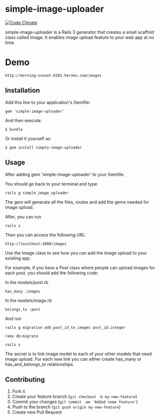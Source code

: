 # simple-image-uploader

[![Code Climate](https://codeclimate.com/badge.png)](https://codeclimate.com/github/designium/simple-image-uploader)

simple-image-uploader is a Rails 3 generator that creates a small scaffold class called Image. It enables image upload feature to your web app at no time.

# Demo

    http://morning-sunset-6203.heroku.com/images

## Installation

Add this line to your application's Gemfile:

    gem 'simple-image-uploader'

And then execute:

    $ bundle

Or install it yourself as:

    $ gem install simple-image-uploader

## Usage

After adding gem 'simple-image-uploader' to your Gemfile.

You should go back to your terminal and type:

    rails g simple_image_uploader

The gem will generate all the files, routes and add the gems needed for image upload.

After, you can run

    rails s

Then you can access the following URL:

    http://localhost:3000/images

Use the Image class to see how you can add the image upload to your existing app.

For example, if you have a Post class where people can upload images for each post, you should add the following code:

In the models/post.rb

    has_many :images

In the models/image.rb

    belongs_to :post

And run

    rails g migration add_post_id_to_images post_id:integer

    rake db:migrate

    rails s

The secret is to link image model to each of your other models that need image upload. For each new link you can either create has_many or has_and_belongs_to relationships.



## Contributing

1. Fork it
2. Create your feature branch (`git checkout -b my-new-feature`)
3. Commit your changes (`git commit -am 'Added some feature'`)
4. Push to the branch (`git push origin my-new-feature`)
5. Create new Pull Request

